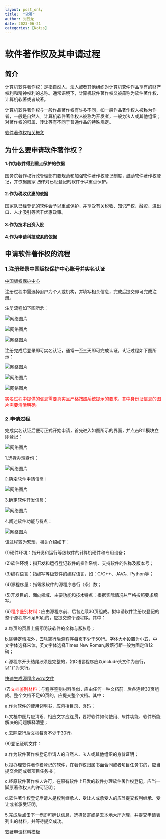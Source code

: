 ```yaml
---
layout: post_only
title:  "软著"
author: 刘辰龙
date: 2023-06-21
categories: [Notes]
---
```


# 软件著作权及其申请过程

## 简介

计算机软件著作权：是指自然人、法人或者其他组织对计算机软件作品享有的财产权利和精神权利的总称。通常语境下，计算机软件著作权又被简称为软件著作权、计算机软著或者软著。

计算机软件著作权与一般作品著作权有许多不同，如一般作品著作权人被称为作者，一般是自然人，计算机软件著作权人被称为开发者，一般为法人或其他组织；对著作权的归属、转让等有不同于普通作品的特殊规定。

[软件著作权相关概念](https://baike.baidu.com/starmap/view?nodeId=a642e1fb5af849392c6f8193&lemmaTitle=软件著作权&lemmaId=3348250&starMapFrom=lemma_starMap&fromModule=lemma_starMap)


## 为什么要申请软件著作权？

#### 1.作为软件得到重点保护的依据

国务院著作权行政管理部门要规范和加强软件著作权登记制度，鼓励软件著作权登记，并依据国家      法律对已经登记的软件予以重点保护。

#### 2.作为税收优惠的依据

国家队已经登记的软件会予以重点保护，并享受有关税收、知识产权、融资、进出口、人才吸引等若干优惠政策。

#### 3.作为技术出资入股

#### 4.作为申请科技成果的依据





## 申请软件著作权的流程

### 1.注册登录中国版权保护中心账号并实名认证

[中国版权保护中心](https://www.ccopyright.com.cn/)

注册过程中需选择用户为个人或机构，并填写相关信息，完成后提交即可完成注册。

注册流程如下图所示：

![网络图片](https://img-blog.csdnimg.cn/4ded536de33345ae9399968aeffca7f1.png#pic_center)

![网络图片](https://img-blog.csdnimg.cn/ebd0d6b01ce64f9a865fef3ec5e5544f.png#pic_center)

![网络图片](https://img-blog.csdnimg.cn/8c16d07ef0154a02b57b773621a99a4c.png)

注册完成后登录即可实名认证，通常一至三天即可完成认证，认证过程如下图所示：

![网络图片](https://img-blog.csdnimg.cn/47292c891bc5434f962e067dd4d91ca6.png)

![网络图片](https://img-blog.csdnimg.cn/d8077ce6550b46b7adc4dd14a1bc0acf.png)

![网络图片](https://img-blog.csdnimg.cn/c0af4fb4c05747f2b208ee3ef21cfad0.png)

<font color="red">实名过程中提供的信息需要真实且严格按照系统提示的要求，其中身份证信息的图片需要清晰明确。</font>


### 2.申请过程

完成实名认证后便可正式开始申请，首先进入如图所示的界面，并点击R11模块立即登记：

![网络图片](https://img-blog.csdnimg.cn/d5202df9387647178a7125a141fd2051.png)



1.选择办理身份：

![网络图片](https://img-blog.csdnimg.cn/6e074bfa22a4401e84c3906ee5665700.png)



2.确定软件申请信息：

![网络图片](https://img-blog.csdnimg.cn/873cb017d331458bbce67effa0e19150.png)



3.确定软件开发信息：

![网络图片](https://img-blog.csdnimg.cn/16016dcc624843b084c3cad62f2456ed.png)



4.阐述软件功能与特点：

![网络图片](https://img-blog.csdnimg.cn/f8bba9d8d709453c97d1d1ce210f8c12.png)

该过程较为繁琐，相关介绍如下：

(1)硬件环境：指开发和运行等级软件的计算机硬件和专用设备；

(2)软件环境：指开发和运行登记软件的操作系统、支持软件的名称及版本号；

(3)编程语言：指编写等级软件的编程语言，如：C/C++、JAVA、Python等；

(4)源程序量：指等级软件的源程序总行（条）数；

(5)开发目的、面向领域、主要功能和技术特点：根据实际情况并严格按照要求填写。

(6)<font color=red>程序鉴别材料：</font>应由源程序前、后各连续30页组成。拟申请软件注册权登记的整个源程序不足60页的，应提交整个源程序。其中：

a.每页的页眉上需写明该软件的全称与版权号；

b.除特定情况外，去除空行后源程序每页不少于50行。字体大小设置为小五，中文字体选择宋体，英文字体选择Times New Roman,段落行距一般为固定值12磅；

c.源程序开头结尾必须是完整的，如C语言程序应以include头文件为首行，以"}"为末行。

[快速生成源程序word文件](https://github.com/Imfn8z/code2word)

(7)<font color=red>文档鉴别材料：</font>与程序鉴别材料类似，应由任何一种文档前、后各连续30页组成。整个文档不足60页的，应提交整个文档。其中：

a.作为软件的使用说明书，应包括目录、页码；

b.文档中图片应清晰、相应文字应连贯，要将软件如何使用、软件功能、软件所能解决的问题解释清楚；

c.去除空行后文档每页不少于30行。

(8)登记证明文件：

a.作为软件著作权登记申请人的自然人、法人或其他组织的身份证明；

b.拟办理软件著作权登记的软件，在著作权归属书面合同或者项目任务书的，应当提交合同或者项目任务书；

c.经原软件著作权人许可，在原有软件上开发的软件办理软件著作权登记，应当一脚原著作权人的许可证明；

d.软件著作权登记申请人是权利继承人、受让人或承受人的应当提交权利继承、受让或者承受证明。



5.完成后点击下一步即可确认信息，选择邮寄或是去本地大厅办理，并提交申请表列出的材料，并等待提交成功。





[软著申请材料模板](https://download.csdn.net/download/m0_54754302/85231842)



